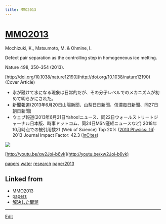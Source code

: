 ```yaml
---
title: MMO2013
---
```

# [MMO2013](/MMO2013)

Mochizuki, K., Matsumoto, M. & Ohmine, I.

Defect pair separation as the controlling step in homogeneous ice melting.

Nature 498, 350–354 (2013).

[http://doi.org/10.1038/nature12190](http://doi.org/10.1038/nature12190) (Cover Article)


* 氷が融けて水になる現象は日常的だが、その分子レベルでのメカニズムが初めて明らかにされた。
* 新聞報道(2013年6月20日山陽新聞、山梨日日新聞、信濃毎日新聞、同27日朝日新聞)
* ウェブ報道(2013年6月21日Yahoo!ニュース、同22日ウォールストリートジャーナル日本版、時事ドットコム、同24日MSN産経ニュースなど)
2018年10月時点での被引用数21 (Web of Science) Top 20% ([2013 Physics: 16](http://esi.incites.thomsonreuters.com/BaselineAction.action))
2013 Journal Impact Factor: 42.3 ([InCites](http://jcr.incites.thomsonreuters.com/JCRJournalProfileAction.action?pg=JRNLPROF&journalImpactFactor=n%2Fa&year=2017&journalTitle=NATURE&edition=SCIE&journal=NATURE))

![](https://media.springernature.com/w200/nature-static/assets/v1/image-assets/nature-v498-n7454.png)

[http://youtu.be/xw2Joi-b6vk](http://youtu.be/xw2Joi-b6vk)

[](https://youtu.be/aTLR11ReRRI)



[papers](/papers) [water](/water) [research](/research) [paper2013](/paper2013)



## Linked from

* [MMO2013](/MMO2013)
* [papers](/papers)
* [解決した問題](/解決した問題)


----
[Edit](https://github.com/vitroid/vitroid.github.io/edit/master/MD/MMO2013.md)
